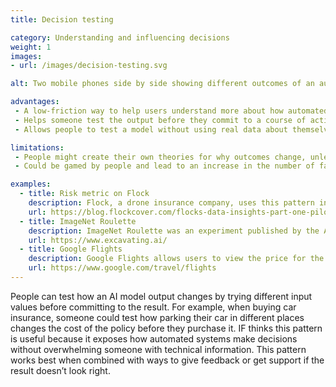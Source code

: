 ```yaml
---
title: Decision testing

category: Understanding and influencing decisions
weight: 1
images:
- url: /images/decision-testing.svg

alt: Two mobile phones side by side showing different outcomes of an automated decision. If someone parks their car in the middle of the city, the risk factor is higher than if they park their car in a monitored parking lot.

advantages:
 - A low-friction way to help users understand more about how automated decisions are made that doesn’t require lots of previous knowledge.
 - Helps someone test the output before they commit to a course of action.
 - Allows people to test a model without using real data about themselves.

limitations:
 - People might create their own theories for why outcomes change, unless it’s combined with other explanation methods. This could work against the intent of the pattern by undermining understanding and explainability.
 - Could be gamed by people and lead to an increase in the number of false inputs.

examples:
  - title: Risk metric on Flock
    description: Flock, a drone insurance company, uses this pattern in their app to help pilots understand the risk number generated by Flock’s algorithm, and act on it by using it to select different insurance plans.
    url: https://blog.flockcover.com/flocks-data-insights-part-one-pilots-really-do-fly-safer-with-flock-40391adb7c26
  - title: ImageNet Roulette
    description: ImageNet Roulette was an experiment published by the AINow Institute that used an algorithm trained using images of people from ImageNet to classify photos uploaded by users. The authors said:“...ImageNet contains a number of problematic, offensive, and bizarre categories. Hence, the results ImageNet Roulette returns often draw upon those categories. That is by design we want to shed light on what happens when technical systems are trained using problematic training data.”
    url: https://www.excavating.ai/
  - title: Google Flights
    description: Google Flights allows users to view the price for the same, or comparative flight, in a data grid view. This lets users see whether the cost is more or less, at any date in the future.
    url: https://www.google.com/travel/flights
---
```


People can test how an AI model output changes by trying different input values before committing to the result.
For example, when buying car insurance, someone could test how parking their car in different places changes the cost of the policy before they purchase it.
IF thinks this pattern is useful because it exposes how automated systems make decisions without overwhelming someone with technical information. This pattern works best when combined with ways to give feedback or get support if the result doesn’t look right.
